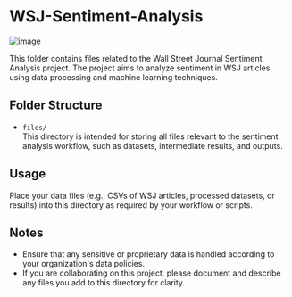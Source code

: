 # WSJ-Sentiment-Analysis
![image](https://github.com/user-attachments/assets/3f4394b1-f402-41d4-860d-2699423f9532)

This folder contains files related to the Wall Street Journal Sentiment Analysis project. The project aims to analyze sentiment in WSJ articles using data processing and machine learning techniques.

## Folder Structure

- `files/`  
  This directory is intended for storing all files relevant to the sentiment analysis workflow, such as datasets, intermediate results, and outputs.

## Usage

Place your data files (e.g., CSVs of WSJ articles, processed datasets, or results) into this directory as required by your workflow or scripts.

## Notes

- Ensure that any sensitive or proprietary data is handled according to your organization's data policies.
- If you are collaborating on this project, please document and describe any files you add to this directory for clarity.


